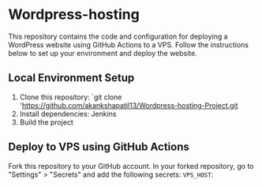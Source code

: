 # Wordpress-hosting
This repository contains the code and configuration for deploying a WordPress website using GitHub Actions to a VPS. Follow the instructions below to set up your environment and deploy the website.
## Local Environment Setup
1. Clone this repository: `git clone 'https://github.com/akankshapatil13/Wordpress-hosting-Project.git
2. Install dependencies: Jenkins
3. Build the project
## Deploy to VPS using GitHub Actions
Fork this repository to your GitHub account.
In your forked repository, go to "Settings" > "Secrets" and add the following secrets:
`VPS_HOST`: 

           
